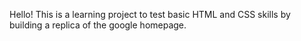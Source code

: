 Hello! This is a learning project to test basic HTML and CSS skills by building a replica of the google homepage.